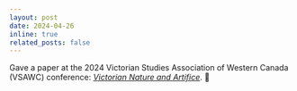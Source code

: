 ```yaml
---
layout: post
date: 2024-04-26
inline: true
related_posts: false
---
```


Gave a paper at the 2024 Victorian Studies Association of Western Canada (VSAWC) conference: [*Victorian Nature and Artifice*](https://sites.google.com/ualberta.ca/vsawc2024/home). :green_book:
